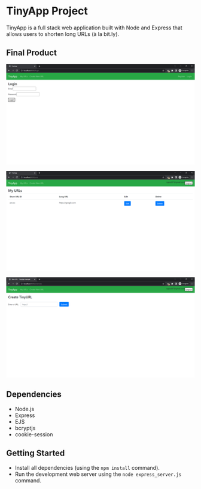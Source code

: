 # TinyApp Project

TinyApp is a full stack web application built with Node and Express that allows users to shorten long URLs (à la bit.ly).

## Final Product

![Login page](https://github.com/john-ngo/tinyapp/blob/master/docs/login-page.png)

![URLs page](https://github.com/john-ngo/tinyapp/blob/master/docs/urls-page.png)

![Add new URL](https://github.com/john-ngo/tinyapp/blob/master/docs/new-url-page.png)

## Dependencies

- Node.js
- Express
- EJS
- bcryptjs
- cookie-session

## Getting Started

- Install all dependencies (using the `npm install` command).
- Run the development web server using the `node express_server.js` command.
